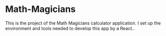 # Math-Magicians
This is the project of the Math Magicians calculator application. I set up the environment and tools needed to develop this app by a React..
